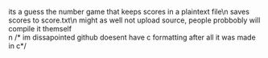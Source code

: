its a guess the number game that keeps scores in a plaintext file\n
saves scores to score.txt\n
might as well not upload source, people probbobly will compile it themself\
n
/* im dissapointed github doesent have c formatting after all it was made in c*/

